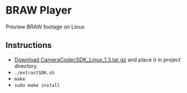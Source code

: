 # BRAW Player

Preview BRAW footage on Linux

## Instructions

- [Download CameraCodecSDK_Linux_1.3.tar.gz](https://www.blackmagicdesign.com/products/blackmagicraw) and place it in project directory.
- ```./extractSDK.sh```
- ```make```
- ```sudo make install```
